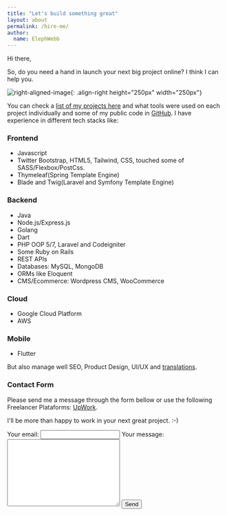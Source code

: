 ```yaml
---
title: "Let's build something great"
layout: about
permalink: /hire-me/
author:
  name: ElephWebb  
---
```

Hi there,

So, do you need a hand in launch your next big project online? I think I can help you.

![right-aligned-image](https://mrjhonyvidal.github.io/assets/images/golang_coder.gif){: .align-right height="250px" width="250px"}
 
You can check a [list of my projects here](/projects) and what tools were used on each project individually and some of my public code in [GitHub](https://github.com/mrjhonyvidal/).
I have experience in different tech stacks like: 

### Frontend
* Javascript
* Twitter Bootstrap, HTML5, Tailwind, CSS, touched some of SASS/Flexbox/PostCss.
* Thymeleaf(Spring Template Engine)
* Blade and Twig(Laravel and Symfony Template Engine)

### Backend
* Java
* Node.js/Express.js
* Golang  
* Dart
* PHP OOP 5/7, Laravel and Codeigniter
* Some Ruby on Rails
* REST APIs
* Databases: MySQL, MongoDB
* ORMs like Eloquent
* CMS/Ecommerce: Wordpress CMS, WooCommerce

### Cloud
* Google Cloud Platform
* AWS

### Mobile
* Flutter

But also manage well SEO, Product Design, UI/UX and [translations](https://getnative.me/user/8600). 

### Contact Form
Please send me a message through the form bellow or use the following Freelancer Plataforms: [UpWork](https://www.upwork.com/freelancers/~012f7d94472e05fd37).

I'll be more than happy to work in your next great project. :-)

<div id="contact">
<form
  action="https://formspree.io/f/myylvgge"
  method="POST"
>
  <label>
    Your email:
    <input type="email" name="_replyto" class="full-width">
  </label>
  <label>
    Your message:
    <textarea name="message" cols="30" rows="10" class="full-width"></textarea>
  </label>
  <button type="submit" class="btn">Send</button>
</form>
</div>
